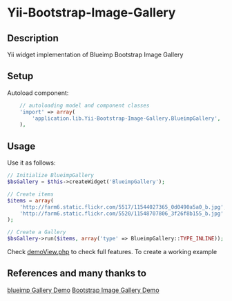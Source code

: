 Yii-Bootstrap-Image-Gallery
===========================

## Description
Yii widget implementation of Blueimp Bootstrap Image Gallery

## Setup

Autoload component:
```php
    // autoloading model and component classes
    'import' => array(
        'application.lib.Yii-Bootstrap-Image-Gallery.BlueimpGallery',
    ),
```

## Usage
Use it as follows:
```php
// Initialize BlueimpGallery
$bsGallery = $this->createWidget('BlueimpGallery');

// Create items
$items = array(
    'http://farm6.static.flickr.com/5517/11544027365_0d0490a5a0_b.jpg',
    'http://farm6.static.flickr.com/5520/11548707806_3f26f8b155_b.jpg'
);

// Create a Gallery
$bsGallery->run($items, array('type' => BlueimpGallery::TYPE_INLINE));
```

Check [demoView.php](demoView.php) to check full features. To create a working example

## References and many thanks to
[blueimp Gallery Demo](http://blueimp.github.io/Gallery/)
[Bootstrap Image Gallery Demo](http://blueimp.github.io/Bootstrap-Image-Gallery/)
